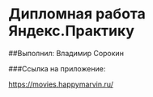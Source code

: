 # Дипломная работа Яндекс.Практику

##Выполнил: Владимир Сорокин

###Ссылка на приложение:

https://movies.happymarvin.ru/
